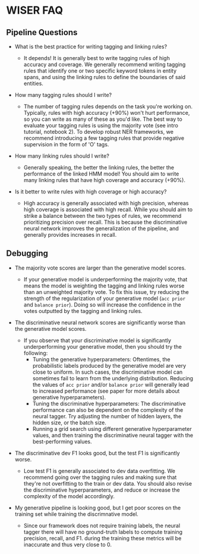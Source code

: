 # WISER FAQ
## Pipeline Questions

- What is the best practice for writing tagging and linking rules?
    - It depends! It is generally best to write tagging rules of high accuracy and coverage.
       We generally recommend writing tagging rules that identify one or two specific keyword tokens in entity spans, 
       and using the linking rules to define the boundaries of said entities.  
 
- How many tagging rules should I write?
    - The number of tagging rules depends on the task you're working on. 
    Typically, rules with high accuracy (+90%) won't hurt performance, so you can write as many of these as you'd like.
    The best way to evaluate your tagging rules is using the majority vote (see intro tutorial, notebook 2).
    To develop robust NER frameworks, we recommend introducing a few tagging rules that provide negative supervision 
    in the form of 'O' tags.

- How many linking rules should I write?
  - Generally speaking, the better the linking rules, the better the performance of the linked HMM model! 
  You should aim to write many linking rules that have high coverage and accuracy (+90%). 

- Is it better to write rules with high coverage or high accuracy?
  - High accuracy is generally associated with high precision, whereas high coverage is associated with high recall.
  While you should aim to strike a balance between the two types of rules, we recommend prioritizing precision over recall.
  This is because the discriminative neural network improves the generalization of the pipeline, 
  and generally provides increases in recall. 

## Debugging

- The majority vote scores are larger than the generative model scores. 
    - If your generative model is underperforming the majority vote, that means the model is weighting
    the tagging and linking rules worse than an unweighted majority vote. 
    To fix this issue, try reducing the strength of the regularization of your generative model 
    (``acc prior`` and ``balance prior``).
    Doing so will increase the confidence in the votes outputted by the tagging and linking rules.
    
- The discriminative neural network scores are significantly worse than the generative model scores.
    - If you observe that your discriminative model is significantly underperforming your generative model,
    then you should try the following:
        - Tuning the generative hyperparameters: 
        Oftentimes, the probabilistic labels produced by the generative model are very close to uniform. 
        In such cases, the discriminative model can sometimes fail to learn from the underlying distribution. 
        Reducing the values of ``acc prior`` and/or ``balance prior`` will generally lead to increased performance 
        (see paper for more details about generative hyperparameters).
        - Tuning the discriminative hyperparameters: 
        The discriminative performance can also be dependent on the complexity of the neural tagger. 
        Try adjusting the number of hidden layers, the hidden size, or the batch size.
        - Running a grid search using different generative hyperparameter values, and then training the discriminative 
        neural tagger with the best-performing values. 
        
- The discriminative dev F1 looks good, but the test F1 is significantly worse.
    - Low test F1 is generally associated to dev data overfitting. 
    We recommend going over the tagging rules and making sure that they're not overfitting to the train or dev data.
    You should also revise the discriminative hyperparameters,
    and reduce or increase the complexity of the model accordingly.
  
- My generative pipeline is looking good, but I get poor scores on the training set while training the discrimnative model.
    - Since our framework does not require training labels, the neural tagger there will have no ground-truth labels to 
    compute training precision, recall, and F1. during the training these metrics will be inaccurate and thus very close to     0.

 
